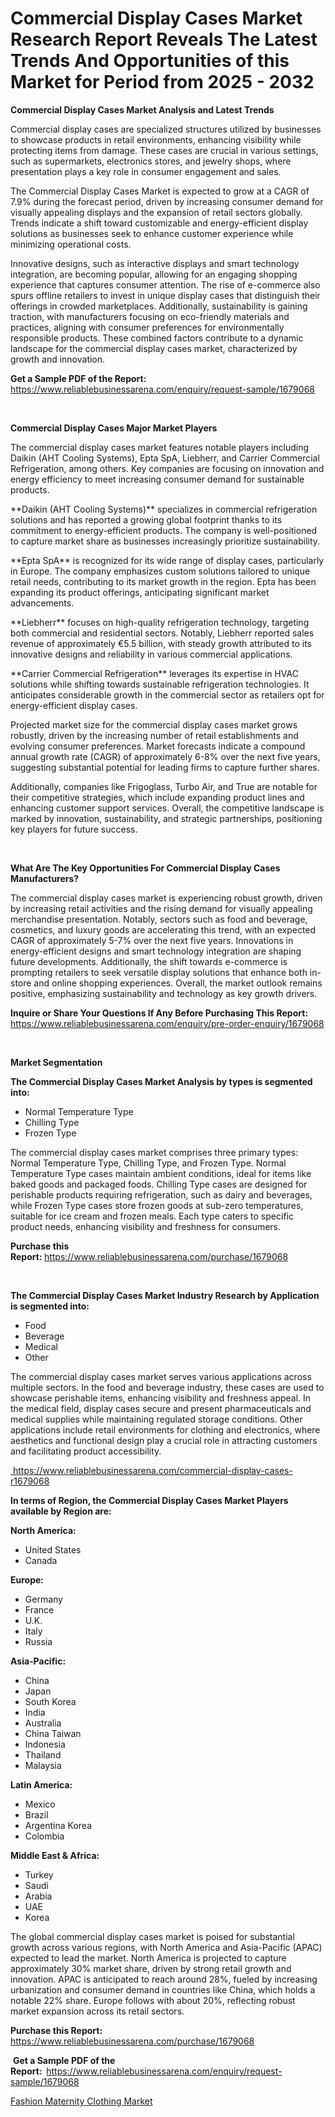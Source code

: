 <p><h1>Commercial Display Cases Market Research Report Reveals The Latest Trends And Opportunities of this Market for Period from 2025 - 2032</h1></p><p><strong>Commercial Display Cases Market Analysis and Latest Trends</strong></p>
<p><p>Commercial display cases are specialized structures utilized by businesses to showcase products in retail environments, enhancing visibility while protecting items from damage. These cases are crucial in various settings, such as supermarkets, electronics stores, and jewelry shops, where presentation plays a key role in consumer engagement and sales.</p><p>The Commercial Display Cases Market is expected to grow at a CAGR of 7.9% during the forecast period, driven by increasing consumer demand for visually appealing displays and the expansion of retail sectors globally. Trends indicate a shift toward customizable and energy-efficient display solutions as businesses seek to enhance customer experience while minimizing operational costs. </p><p>Innovative designs, such as interactive displays and smart technology integration, are becoming popular, allowing for an engaging shopping experience that captures consumer attention. The rise of e-commerce also spurs offline retailers to invest in unique display cases that distinguish their offerings in crowded marketplaces. Additionally, sustainability is gaining traction, with manufacturers focusing on eco-friendly materials and practices, aligning with consumer preferences for environmentally responsible products. These combined factors contribute to a dynamic landscape for the commercial display cases market, characterized by growth and innovation.</p></p>
<p><strong>Get a Sample PDF of the Report:&nbsp;</strong> <a href="https://www.reliablebusinessarena.com/enquiry/request-sample/1679068?utm_campaign=1948&utm_medium=2&utm_source=Github&utm_content=ia&utm_term=07022025&utm_id=commercial-display-cases">https://www.reliablebusinessarena.com/enquiry/request-sample/1679068</a></p>
<p>&nbsp;</p>
<p><strong>Commercial Display Cases Major Market Players</strong></p>
<p><p>The commercial display cases market features notable players including Daikin (AHT Cooling Systems), Epta SpA, Liebherr, and Carrier Commercial Refrigeration, among others. Key companies are focusing on innovation and energy efficiency to meet increasing consumer demand for sustainable products.</p><p>**Daikin (AHT Cooling Systems)** specializes in commercial refrigeration solutions and has reported a growing global footprint thanks to its commitment to energy-efficient products. The company is well-positioned to capture market share as businesses increasingly prioritize sustainability.</p><p>**Epta SpA** is recognized for its wide range of display cases, particularly in Europe. The company emphasizes custom solutions tailored to unique retail needs, contributing to its market growth in the region. Epta has been expanding its product offerings, anticipating significant market advancements.</p><p>**Liebherr** focuses on high-quality refrigeration technology, targeting both commercial and residential sectors. Notably, Liebherr reported sales revenue of approximately €5.5 billion, with steady growth attributed to its innovative designs and reliability in various commercial applications.</p><p>**Carrier Commercial Refrigeration** leverages its expertise in HVAC solutions while shifting towards sustainable refrigeration technologies. It anticipates considerable growth in the commercial sector as retailers opt for energy-efficient display cases.</p><p>Projected market size for the commercial display cases market grows robustly, driven by the increasing number of retail establishments and evolving consumer preferences. Market forecasts indicate a compound annual growth rate (CAGR) of approximately 6-8% over the next five years, suggesting substantial potential for leading firms to capture further shares.</p><p>Additionally, companies like Frigoglass, Turbo Air, and True are notable for their competitive strategies, which include expanding product lines and enhancing customer support services. Overall, the competitive landscape is marked by innovation, sustainability, and strategic partnerships, positioning key players for future success.</p></p>
<p>&nbsp;</p>
<p><strong>What Are The Key Opportunities For Commercial Display Cases Manufacturers?</strong></p>
<p><p>The commercial display cases market is experiencing robust growth, driven by increasing retail activities and the rising demand for visually appealing merchandise presentation. Notably, sectors such as food and beverage, cosmetics, and luxury goods are accelerating this trend, with an expected CAGR of approximately 5-7% over the next five years. Innovations in energy-efficient designs and smart technology integration are shaping future developments. Additionally, the shift towards e-commerce is prompting retailers to seek versatile display solutions that enhance both in-store and online shopping experiences. Overall, the market outlook remains positive, emphasizing sustainability and technology as key growth drivers.</p></p>
<p><strong>Inquire or Share Your Questions If Any Before Purchasing This Report:</strong> <a href="https://www.reliablebusinessarena.com/enquiry/pre-order-enquiry/1679068?utm_campaign=1948&utm_medium=2&utm_source=Github&utm_content=ia&utm_term=07022025&utm_id=commercial-display-cases">https://www.reliablebusinessarena.com/enquiry/pre-order-enquiry/1679068</a></p>
<p>&nbsp;</p>
<p><strong>Market Segmentation</strong></p>
<p><strong>The Commercial Display Cases Market Analysis by types is segmented into:</strong></p>
<p><ul><li>Normal Temperature Type</li><li>Chilling Type</li><li>Frozen Type</li></ul></p>
<p><p>The commercial display cases market comprises three primary types: Normal Temperature Type, Chilling Type, and Frozen Type. Normal Temperature Type cases maintain ambient conditions, ideal for items like baked goods and packaged foods. Chilling Type cases are designed for perishable products requiring refrigeration, such as dairy and beverages, while Frozen Type cases store frozen goods at sub-zero temperatures, suitable for ice cream and frozen meals. Each type caters to specific product needs, enhancing visibility and freshness for consumers.</p></p>
<p><strong>Purchase this Report:&nbsp;</strong><a href="https://www.reliablebusinessarena.com/purchase/1679068?utm_campaign=1948&utm_medium=2&utm_source=Github&utm_content=ia&utm_term=07022025&utm_id=commercial-display-cases">https://www.reliablebusinessarena.com/purchase/1679068</a></p>
<p>&nbsp;</p>
<p><strong>The Commercial Display Cases Market Industry Research by Application is segmented into:</strong></p>
<p><ul><li>Food</li><li>Beverage</li><li>Medical</li><li>Other</li></ul></p>
<p><p>The commercial display cases market serves various applications across multiple sectors. In the food and beverage industry, these cases are used to showcase perishable items, enhancing visibility and freshness appeal. In the medical field, display cases secure and present pharmaceuticals and medical supplies while maintaining regulated storage conditions. Other applications include retail environments for clothing and electronics, where aesthetics and functional design play a crucial role in attracting customers and facilitating product accessibility.</p></p>
<p><a href="https://www.reliablebusinessarena.com/commercial-display-cases-r1679068?utm_campaign=1948&utm_medium=2&utm_source=Github&utm_content=ia&utm_term=07022025&utm_id=commercial-display-cases">&nbsp;https://www.reliablebusinessarena.com/commercial-display-cases-r1679068</a></p>
<p><strong>In terms of Region, the Commercial Display Cases Market Players available by Region are:</strong></p>
<p>
    <p> <strong> North America: </strong>
        <ul>
            <li>United States</li>
            <li>Canada</li>
        </ul>
        </p> 
    <p> <strong> Europe: </strong>
        <ul>
            <li>Germany</li>
            <li>France</li>
            <li>U.K.</li>
            <li>Italy</li>
            <li>Russia</li>
        </ul>
        </p> 
    <p> <strong> Asia-Pacific: </strong>
        <ul>
            <li>China</li>
            <li>Japan</li>
            <li>South Korea</li>
            <li>India</li>
            <li>Australia</li>
            <li>China Taiwan</li>
            <li>Indonesia</li>
            <li>Thailand</li>
            <li>Malaysia</li>
        </ul>
        </p> 
    <p> <strong> Latin America: </strong>
        <ul>
            <li>Mexico</li>
            <li>Brazil</li>
            <li>Argentina Korea</li>
            <li>Colombia</li>
        </ul>
        </p> 
    <p> <strong> Middle East & Africa: </strong>
        <ul>
            <li>Turkey</li>
            <li>Saudi</li>
            <li>Arabia</li>
            <li>UAE</li>
            <li>Korea</li>
        </ul>
    </p>
    </p>
<p><p>The global commercial display cases market is poised for substantial growth across various regions, with North America and Asia-Pacific (APAC) expected to lead the market. North America is projected to capture approximately 30% market share, driven by strong retail growth and innovation. APAC is anticipated to reach around 28%, fueled by increasing urbanization and consumer demand in countries like China, which holds a notable 22% share. Europe follows with about 20%, reflecting robust market expansion across its retail sectors.</p></p>
<p><strong>Purchase this Report: </strong><a href="https://www.reliablebusinessarena.com/purchase/1679068?utm_campaign=1948&utm_medium=2&utm_source=Github&utm_content=ia&utm_term=07022025&utm_id=commercial-display-cases">https://www.reliablebusinessarena.com/purchase/1679068</a></p>
<p>&nbsp;<strong>Get a Sample PDF of the Report:&nbsp;&nbsp;</strong><a href="https://www.reliablebusinessarena.com/enquiry/request-sample/1679068?utm_campaign=1948&utm_medium=2&utm_source=Github&utm_content=ia&utm_term=07022025&utm_id=commercial-display-cases">https://www.reliablebusinessarena.com/enquiry/request-sample/1679068</a></p>
<p><strong></strong></p>
<p><p><a href="https://github.com/rahu1506/Market-Research-Report-List-6/blob/main/fashion-maternity-clothing-market.md?utm_campaign=1948&utm_medium=2&utm_source=Github&utm_content=ia&utm_term=07022025&utm_id=commercial-display-cases">Fashion Maternity Clothing Market</a></p></p>